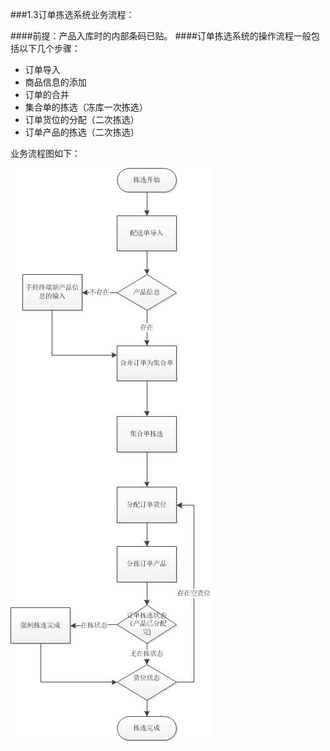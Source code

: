 ###1.3订单拣选系统业务流程：
 

####前提：产品入库时的内部条码已贴。
####订单拣选系统的操作流程一般包括以下几个步骤：
- 订单导入
- 商品信息的添加
- 订单的合并
- 集合单的拣选（冻库一次拣选）
- 订单货位的分配（二次拣选）
- 订单产品的拣选（二次拣选）

业务流程图如下：


<img src="images/订单拣选流程图.jpg"  alt = "图 1-5订单拣选系统--产品管理操作界面" align=center />


